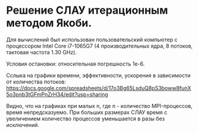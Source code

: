 # Решение СЛАУ итерационным методом Якоби.

Для вычислений был использован пользовательский компьютер с процессором Intel Core i7-1065G7 (4 производительных ядра, 8 потоков, тактовая частота 1.30 GHz).

Условия остановки: относительная погрешность 1e-6.

Сслыка на графики времени, эффективности, ускорения в зависимости от количества потоков:
https://docs.google.com/spreadsheets/d/17o3Bg65LsduQ8pS3boww8funX5o3pnb3tGFmPnZrH34/edit?usp=sharing

Видно, что на графиках при малых n, где n - количество MPI-процессов, время непредсказуемо. При больших размерах СЛАУ время с увеличением количество процессов уменьшается в разы без исключений. 
